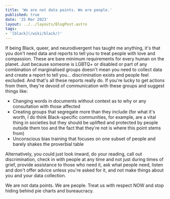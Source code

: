 ```yaml
---
title: 'We are not data points. We are people.'
published: true
date: '25 Mar 2023'
layout: ../../layouts/BlogPost.astro
tags:
- '[black](/wiki/black/)'
---
```


If being Black, queer, and neurodivergent has taught me anything, it's that you don't need data and reports to tell you to treat people with love and compassion. These are bare minimum requirements for every human on the planet. Just because someone is LGBTQ+ or disabled or part of any combination of marginalised groups doesn't mean you need to collect data and create a report to tell you... discrimination exists and people feel excluded. And that's all these reports really do. If you're lucky to get actions from them, they're devoid of communication with these groups and suggest things like:

* Changing words in documents without context as to why or any consultation with those affected
* Creating groups that segregate more than they include (for what it's worth, I do think Black-specific communities, for example, are a vital thing in societies but they should be uplifted and protected by people outside them too and the fact that they're not is where this point stems from)
* Unconscious bias training that focuses on one subset of people and barely shakes the proverbial table

Alternatively, you could just look inward, do your reading, call out discrimination, check in with people at any time and not just during times of grief, provide assistance to those who need it, ask what people need, listen and don't offer advice unless you're asked for it, and not make things about you and your data collection.

We are not data points. We are people. Treat us with respect NOW and stop hiding behind pie charts and bureaucracy.